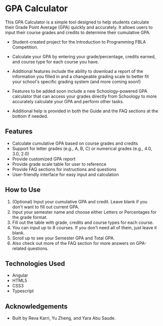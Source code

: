 # GPA Calculator

This GPA Calculator is a simple tool designed to help students calculate their Grade Point Average (GPA) quickly and accurately. It allows users to input their course grades and credits to determine their cumulative GPA.

- Student-created project for the Introduction to Programming FBLA Competition.

- Calculate your GPA by entering your grade/percentage, credits earned, and course type for each course you have.   

- Additional features include the ability to download a report of the information you filled in and a changeable grading scale to better fit your school's specific grading system (and more coming soon!)

- Features to be added soon include a new Schoology-powered GPA calculator that can access your grades directly from Schoology to more accurately calculate your GPA and perform other tasks. 

- Additional help is provided in both the Guide and the FAQ sections at the bottom if needed.

## Features

- Calculate cumulative GPA based on course grades and credits
- Support for letter grades (e.g., A, B, C) or numerical grades (e.g., 4.0, 3.0, 2.0)
- Provide customized GPA report
- Provide grade scale table for user to reference
- Provide FAQ sections for instructions and questions 
- User-friendly interface for easy input and calculation

## How to Use


1. (Optional) Input your cumulative GPA and credit. Leave blank if you don't want to fill out current GPA.
2. Input your semester name and choose either Letters or Percentages for the grade format.
3. Fill out the table with grade, credits and course types for each course.
4. You can input up to 8 courses. If you don't need all of them, just leave it blank.
5. Scroll up to see your Semester GPA and Total GPA.
6. Also check out more of the FAQ section for more answers on GPA-related questions.

## Technologies Used

- Angular
- HTML5
- CSS3
- Typescript


## Acknowledgements

- Built by Reva Karri, Yu Zheng, and Yara Abu Saude.